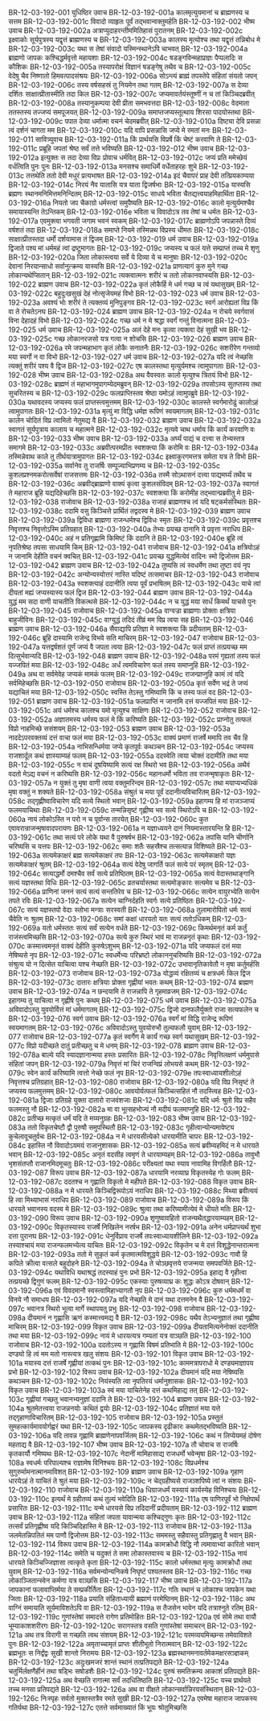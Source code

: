 BR-12-03-192-001  युधिष्ठिर उवाच
BR-12-03-192-001a कालमृत्युयमानां च ब्राह्मणस्य च सत्तम
BR-12-03-192-001c विवादो व्याहृतः पूर्वं तद्भवान्वक्तुमर्हति
BR-12-03-192-002  भीष्म उवाच
BR-12-03-192-002a अत्राप्युदाहरन्तीममितिहासं पुरातनम्
BR-12-03-192-002c इक्ष्वाकोः सूर्यपुत्रस्य यद्वृत्तं ब्राह्मणस्य च
BR-12-03-192-003a कालस्य मृत्योश्च तथा यद्वृत्तं तन्निबोध मे
BR-12-03-192-003c यथा स तेषां संवादो यस्मिन्स्थानेऽपि चाभवत्
BR-12-03-192-004a ब्राह्मणो जापकः कश्चिद्धर्मवृत्तो महायशाः
BR-12-03-192-004c षडङ्गविन्महाप्राज्ञः पैप्पलादिः स कौशिकः
BR-12-03-192-005a तस्यापरोक्षं विज्ञानं षडङ्गेषु तथैव च
BR-12-03-192-005c वेदेषु चैव निष्णातो हिमवत्पादसंश्रयः
BR-12-03-192-006a सोऽन्त्यं ब्राह्मं तपस्तेपे संहितां संयतो जपन्
BR-12-03-192-006c तस्य वर्षसहस्रं तु नियमेन तथा गतम्
BR-12-03-192-007a स देव्या दर्शितः साक्षात्प्रीतास्मीति तदा किल
BR-12-03-192-007c जप्यमावर्तयंस्तूष्णीं न च तां किञ्चिदब्रवीत्
BR-12-03-192-008a तस्यानुकम्पया देवी प्रीता समभवत्तदा
BR-12-03-192-008c वेदमाता ततस्तस्य तज्जप्यं समपूजयत्
BR-12-03-192-009a समाप्तजप्यस्तूत्थाय शिरसा पादयोस्तथा
BR-12-03-192-009c पपात देव्या धर्मात्मा वचनं चेदमब्रवीत्
BR-12-03-192-010a दिष्ट्या देवि प्रसन्ना त्वं दर्शनं चागता मम
BR-12-03-192-010c यदि वापि प्रसन्नासि जप्ये मे रमतां मनः
BR-12-03-192-011  सावित्र्युवाच
BR-12-03-192-011a किं प्रार्थयसि विप्रर्षे किं चेष्टं करवाणि ते
BR-12-03-192-011c प्रब्रूहि जपतां श्रेष्ठ सर्वं तत्ते भविष्यति
BR-12-03-192-012  भीष्म उवाच
BR-12-03-192-012a इत्युक्तः स तदा देव्या विप्रः प्रोवाच धर्मवित्
BR-12-03-192-012c जप्यं प्रति ममेच्छेयं वर्धत्विति पुनः पुनः
BR-12-03-192-013a मनसश्च समाधिर्मे वर्धेताहरहः शुभे
BR-12-03-192-013c तत्तथेति ततो देवी मधुरं प्रत्यभाषत
BR-12-03-192-014a इदं चैवापरं प्राह देवी तत्प्रियकाम्यया
BR-12-03-192-014c निरयं नैव यातासि यत्र याता द्विजर्षभाः
BR-12-03-192-015a यास्यसि ब्रह्मणः स्थानमनिमित्तमनिन्दितम्
BR-12-03-192-015c साधये भविता चैतद्यत्त्वयाहमिहार्थिता
BR-12-03-192-016a नियतो जप चैकाग्रो धर्मस्त्वां समुपैष्यति
BR-12-03-192-016c कालो मृत्युर्यमश्चैव समायास्यन्ति तेऽन्तिकम्
BR-12-03-192-016e भविता च विवादोऽत्र तव तेषां च धर्मतः
BR-12-03-192-017a एवमुक्त्वा भगवती जगाम भवनं स्वकम्
BR-12-03-192-017c ब्राह्मणोऽपि जपन्नास्ते दिव्यं वर्षशतं तदा
BR-12-03-192-018a समाप्ते नियमे तस्मिन्नथ विप्रस्य धीमतः
BR-12-03-192-018c साक्षात्प्रीतस्तदा धर्मो दर्शयामास तं द्विजम्
BR-12-03-192-019  धर्म उवाच
BR-12-03-192-019a द्विजाते पश्य मां धर्ममहं त्वां द्रष्टुमागतः
BR-12-03-192-019c जप्यस्य च फलं यत्ते सम्प्राप्तं तच्च मे शृणु
BR-12-03-192-020a जिता लोकास्त्वया सर्वे ये दिव्या ये च मानुषाः
BR-12-03-192-020c देवानां निरयान्साधो सर्वानुत्क्रम्य यास्यसि
BR-12-03-192-021a प्राणत्यागं कुरु मुने गच्छ लोकान्यथेप्सितान्
BR-12-03-192-021c त्यक्त्वात्मनः शरीरं च ततो लोकानवाप्स्यसि
BR-12-03-192-022  ब्राह्मण उवाच
BR-12-03-192-022a कृतं लोकैर्हि मे धर्म गच्छ च त्वं यथासुखम्
BR-12-03-192-022c बहुदुःखसुखं देहं नोत्सृजेयमहं विभो
BR-12-03-192-023  धर्म उवाच
BR-12-03-192-023a अवश्यं भोः शरीरं ते त्यक्तव्यं मुनिपुङ्गव
BR-12-03-192-023c स्वर्ग आरोह्यतां विप्र किं वा ते रोचतेऽनघ
BR-12-03-192-024  ब्राह्मण उवाच
BR-12-03-192-024a न रोचये स्वर्गवासं विना देहादहं विभो
BR-12-03-192-024c गच्छ धर्म न मे श्रद्धा स्वर्गं गन्तुं विनात्मना
BR-12-03-192-025  धर्म उवाच
BR-12-03-192-025a अलं देहे मनः कृत्वा त्यक्त्वा देहं सुखी भव
BR-12-03-192-025c गच्छ लोकानरजसो यत्र गत्वा न शोचसि
BR-12-03-192-026  ब्राह्मण उवाच
BR-12-03-192-026a रमे जपन्महाभाग कृतं लोकैः सनातनैः
BR-12-03-192-026c सशरीरेण गन्तव्यो मया स्वर्गो न वा विभो
BR-12-03-192-027  धर्म उवाच
BR-12-03-192-027a यदि त्वं नेच्छसि त्यक्तुं शरीरं पश्य वै द्विज
BR-12-03-192-027c एष कालस्तथा मृत्युर्यमश्च त्वामुपागताः
BR-12-03-192-028  भीष्म उवाच
BR-12-03-192-028a अथ वैवस्वतः कालो मृत्युश्च त्रितयं विभो
BR-12-03-192-028c ब्राह्मणं तं महाभागमुपागम्येदमब्रुवन्
BR-12-03-192-029a तपसोऽस्य सुतप्तस्य तथा सुचरितस्य च
BR-12-03-192-029c फलप्राप्तिस्तव श्रेष्ठा यमोऽहं त्वामुपब्रुवे
BR-12-03-192-030a यथावदस्य जप्यस्य फलं प्राप्तस्त्वमुत्तमम्
BR-12-03-192-030c कालस्ते स्वर्गमारोढुं कालोऽहं त्वामुपागतः
BR-12-03-192-031a मृत्युं मा विद्धि धर्मज्ञ रूपिणं स्वयमागतम्
BR-12-03-192-031c कालेन चोदितं विप्र त्वामितो नेतुमद्य वै
BR-12-03-192-032  ब्राह्मण उवाच
BR-12-03-192-032a स्वागतं सूर्यपुत्राय कालाय च महात्मने
BR-12-03-192-032c मृत्यवे चाथ धर्माय किं कार्यं करवाणि वः
BR-12-03-192-033  भीष्म उवाच
BR-12-03-192-033a अर्घ्यं पाद्यं च दत्त्वा स तेभ्यस्तत्र समागमे
BR-12-03-192-033c अब्रवीत्परमप्रीतः स्वशक्त्या किं करोमि वः
BR-12-03-192-034a तस्मिन्नेवाथ काले तु तीर्थयात्रामुपागतः
BR-12-03-192-034c इक्ष्वाकुरगमत्तत्र समेता यत्र ते विभो
BR-12-03-192-035a सर्वानेव तु राजर्षिः सम्पूज्याभिप्रणम्य च
BR-12-03-192-035c कुशलप्रश्नमकरोत्सर्वेषां राजसत्तमः
BR-12-03-192-036a तस्मै सोऽथासनं दत्त्वा पाद्यमर्घ्यं तथैव च
BR-12-03-192-036c अब्रवीद्ब्राह्मणो वाक्यं कृत्वा कुशलसंविदम्
BR-12-03-192-037a स्वागतं ते महाराज ब्रूहि यद्यदिहेच्छसि
BR-12-03-192-037c स्वशक्त्या किं करोमीह तद्भवान्प्रब्रवीतु मे
BR-12-03-192-038  राजोवाच
BR-12-03-192-038a राजाहं ब्राह्मणश्च त्वं यदि षट्कर्मसंस्थितः
BR-12-03-192-038c ददामि वसु किञ्चित्ते प्रार्थितं तद्वदस्व मे
BR-12-03-192-039  ब्राह्मण उवाच
BR-12-03-192-039a द्विविधा ब्राह्मणा राजन्धर्मश्च द्विविधः स्मृतः
BR-12-03-192-039c प्रवृत्तश्च निवृत्तश्च निवृत्तोऽस्मि प्रतिग्रहात्
BR-12-03-192-040a तेभ्यः प्रयच्छ दानानि ये प्रवृत्ता नराधिप
BR-12-03-192-040c अहं न प्रतिगृह्णामि किमिष्टं किं ददानि ते
BR-12-03-192-040e ब्रूहि त्वं नृपतिश्रेष्ठ तपसा साधयामि किम्
BR-12-03-192-041  राजोवाच
BR-12-03-192-041a क्षत्रियोऽहं न जानामि देहीति वचनं क्वचित्
BR-12-03-192-041c प्रयच्छ युद्धमित्येवं वादिनः स्मो द्विजोत्तम
BR-12-03-192-042  ब्राह्मण उवाच
BR-12-03-192-042a तुष्यसि त्वं स्वधर्मेण तथा तुष्टा वयं नृप
BR-12-03-192-042c अन्योन्यस्योत्तरं नास्ति यदिष्टं तत्समाचर
BR-12-03-192-043  राजोवाच
BR-12-03-192-043a स्वशक्त्याहं ददानीति त्वया पूर्वं प्रभाषितम्
BR-12-03-192-043c याचे त्वां दीयतां मह्यं जप्यस्यास्य फलं द्विज
BR-12-03-192-044  ब्राह्मण उवाच
BR-12-03-192-044a युद्धं मम सदा वाणी याचतीति विकत्थसे
BR-12-03-192-044c न च युद्धं मया सार्धं किमर्थं याचसे पुनः
BR-12-03-192-045  राजोवाच
BR-12-03-192-045a वाग्वज्रा ब्राह्मणाः प्रोक्ताः क्षत्रिया बाहुजीविनः
BR-12-03-192-045c वाग्युद्धं तदिदं तीव्रं मम विप्र त्वया सह
BR-12-03-192-046  ब्राह्मण उवाच
BR-12-03-192-046a सैवाद्यापि प्रतिज्ञा मे स्वशक्त्या किं प्रदीयताम्
BR-12-03-192-046c ब्रूहि दास्यामि राजेन्द्र विभवे सति माचिरम्
BR-12-03-192-047  राजोवाच
BR-12-03-192-047a यत्तद्वर्षशतं पूर्णं जप्यं वै जपता त्वया
BR-12-03-192-047c फलं प्राप्तं तत्प्रयच्छ मम दित्सुर्भवान्यदि
BR-12-03-192-048  ब्राह्मण उवाच
BR-12-03-192-048a परमं गृह्यतां तस्य फलं यज्जपितं मया
BR-12-03-192-048c अर्धं त्वमविचारेण फलं तस्य समाप्नुहि
BR-12-03-192-049a अथ वा सर्वमेवेह जप्यकं मामकं फलम्
BR-12-03-192-049c राजन्प्राप्नुहि कामं त्वं यदि सर्वमिहेच्छसि
BR-12-03-192-050  राजोवाच
BR-12-03-192-050a कृतं सर्वेण भद्रं ते जप्यं यद्याचितं मया
BR-12-03-192-050c स्वस्ति तेऽस्तु गमिष्यामि किं च तस्य फलं वद
BR-12-03-192-051  ब्राह्मण उवाच
BR-12-03-192-051a फलप्राप्तिं न जानामि दत्तं यज्जपितं मया
BR-12-03-192-051c अयं धर्मश्च कालश्च यमो मृत्युश्च साक्षिणः
BR-12-03-192-052  राजोवाच
BR-12-03-192-052a अज्ञातमस्य धर्मस्य फलं मे किं करिष्यति
BR-12-03-192-052c प्राप्नोतु तत्फलं विप्रो नाहमिच्छे ससंशयम्
BR-12-03-192-053  ब्राह्मण उवाच
BR-12-03-192-053a नाददेऽपरवक्तव्यं दत्तं वाचा फलं मया
BR-12-03-192-053c वाक्यं प्रमाणं राजर्षे ममापि तव चैव हि
BR-12-03-192-054a नाभिसन्धिर्मया जप्ये कृतपूर्वः कथञ्चन
BR-12-03-192-054c जप्यस्य राजशार्दूल कथं ज्ञास्याम्यहं फलम्
BR-12-03-192-055a ददस्वेति त्वया चोक्तं ददामीति तथा मया
BR-12-03-192-055c न वाचं दूषयिष्यामि सत्यं रक्ष स्थिरो भव
BR-12-03-192-056a अथैवं वदतो मेऽद्य वचनं न करिष्यसि
BR-12-03-192-056c महानधर्मो भविता तव राजन्मृषाकृतः
BR-12-03-192-057a न युक्तं तु मृषा वाणी त्वया वक्तुमरिन्दम
BR-12-03-192-057c तथा मयाप्यभ्यधिकं मृषा वक्तुं न शक्यते
BR-12-03-192-058a संश्रुतं च मया पूर्वं ददानीत्यविचारितम्
BR-12-03-192-058c तद्गृह्णीष्वाविचारेण यदि सत्ये स्थितो भवान्
BR-12-03-192-059a इहागम्य हि मां राजञ्जाप्यं फलमयाचिथाः
BR-12-03-192-059c तन्मन्निसृष्टं गृह्णीष्व भव सत्ये स्थिरोऽपि च
BR-12-03-192-060a नायं लोकोऽस्ति न परो न च पूर्वान्स तारयेत्
BR-12-03-192-060c कुत एवावरान्राजन्मृषावादपरायणः
BR-12-03-192-061a न यज्ञाध्ययने दानं नियमास्तारयन्ति हि
BR-12-03-192-061c तथा सत्यं परे लोके यथा वै पुरुषर्षभ
BR-12-03-192-062a तपांसि यानि चीर्णानि चरिष्यसि च यत्तपः
BR-12-03-192-062c समाः शतैः सहस्रैश्च तत्सत्यान्न विशिष्यते
BR-12-03-192-063a सत्यमेकाक्षरं ब्रह्म सत्यमेकाक्षरं तपः
BR-12-03-192-063c सत्यमेकाक्षरो यज्ञः सत्यमेकाक्षरं श्रुतम्
BR-12-03-192-064a सत्यं वेदेषु जागर्ति फलं सत्ये परं स्मृतम्
BR-12-03-192-064c सत्याद्धर्मो दमश्चैव सर्वं सत्ये प्रतिष्ठितम्
BR-12-03-192-065a सत्यं वेदास्तथाङ्गानि सत्यं यज्ञस्तथा विधिः
BR-12-03-192-065c व्रतचर्यास्तथा सत्यमोङ्कारः सत्यमेव च
BR-12-03-192-066a प्राणिनां जननं सत्यं सत्यं सन्ततिरेव च
BR-12-03-192-066c सत्येन वायुरभ्येति सत्येन तपते रविः
BR-12-03-192-067a सत्येन चाग्निर्दहति स्वर्गः सत्ये प्रतिष्ठितः
BR-12-03-192-067c सत्यं यज्ञस्तपो वेदाः स्तोभा मन्त्राः सरस्वती
BR-12-03-192-068a तुलामारोपितो धर्मः सत्यं चैवेति नः श्रुतम्
BR-12-03-192-068c समां कक्षां धारयतो यतः सत्यं ततोऽधिकम्
BR-12-03-192-069a यतो धर्मस्ततः सत्यं सर्वं सत्येन वर्धते
BR-12-03-192-069c किमर्थमनृतं कर्म कर्तुं राजंस्त्वमिच्छसि
BR-12-03-192-070a सत्ये कुरु स्थिरं भावं मा राजन्ननृतं कृथाः
BR-12-03-192-070c कस्मात्त्वमनृतं वाक्यं देहीति कुरुषेऽशुभम्
BR-12-03-192-071a यदि जप्यफलं दत्तं मया नेषिष्यसे नृप
BR-12-03-192-071c स्वधर्मेभ्यः परिभ्रष्टो लोकाननुचरिष्यसि
BR-12-03-192-072a संश्रुत्य यो न दित्सेत याचित्वा यश्च नेच्छति
BR-12-03-192-072c उभावानृतिकावेतौ न मृषा कर्तुमर्हसि
BR-12-03-192-073  राजोवाच
BR-12-03-192-073a योद्धव्यं रक्षितव्यं च क्षत्रधर्मः किल द्विज
BR-12-03-192-073c दातारः क्षत्रियाः प्रोक्ता गृह्णीयां भवतः कथम्
BR-12-03-192-074  ब्राह्मण उवाच
BR-12-03-192-074a न छन्दयामि ते राजन्नापि ते गृहमाव्रजम्
BR-12-03-192-074c इहागम्य तु याचित्वा न गृह्णीषे पुनः कथम्
BR-12-03-192-075  धर्म उवाच
BR-12-03-192-075a अविवादोऽस्तु युवयोर्वित्तं मां धर्ममागतम्
BR-12-03-192-075c द्विजो दानफलैर्युक्तो राजा सत्यफलेन च
BR-12-03-192-076  स्वर्ग उवाच
BR-12-03-192-076a स्वर्गं मां विद्धि राजेन्द्र रूपिणं स्वयमागतम्
BR-12-03-192-076c अविवादोऽस्तु युवयोरुभौ तुल्यफलौ युवाम्
BR-12-03-192-077  राजोवाच
BR-12-03-192-077a कृतं स्वर्गेण मे कार्यं गच्छ स्वर्ग यथासुखम्
BR-12-03-192-077c विप्रो यदीच्छते दातुं प्रतीच्छतु च मे धनम्
BR-12-03-192-078  ब्राह्मण उवाच
BR-12-03-192-078a बाल्ये यदि स्यादज्ञानान्मया हस्तः प्रसारितः
BR-12-03-192-078c निवृत्तिलक्षणं धर्ममुपासे संहितां जपन्
BR-12-03-192-079a निवृत्तं मां चिरं राजन्विप्रं लोभयसे कथम्
BR-12-03-192-079c स्वेन कार्यं करिष्यामि त्वत्तो नेच्छे फलं नृप
BR-12-03-192-079e तपःस्वाध्यायशीलोऽहं निवृत्तश्च प्रतिग्रहात्
BR-12-03-192-080  राजोवाच
BR-12-03-192-080a यदि विप्र निसृष्टं ते जप्यस्य फलमुत्तमम्
BR-12-03-192-080c आवयोर्यत्फलं किञ्चित्सहितं नौ तदस्त्विह
BR-12-03-192-081a द्विजाः प्रतिग्रहे युक्ता दातारो राजवंशजाः
BR-12-03-192-081c यदि धर्मः श्रुतो विप्र सहैव फलमस्तु नौ
BR-12-03-192-082a मा वा भूत्सहभोज्यं नौ मदीयं फलमाप्नुहि
BR-12-03-192-082c प्रतीच्छ मत्कृतं धर्मं यदि ते मय्यनुग्रहः
BR-12-03-192-083  भीष्म उवाच
BR-12-03-192-083a ततो विकृतचेष्टौ द्वौ पुरुषौ समुपस्थितौ
BR-12-03-192-083c गृहीत्वान्योन्यमावेष्ट्य कुचेलावूचतुर्वचः
BR-12-03-192-084a न मे धारयसीत्येको धारयामीति चापरः
BR-12-03-192-084c इहास्ति नौ विवादोऽयमयं राजानुशासकः
BR-12-03-192-085a सत्यं ब्रवीम्यहमिदं न मे धारयते भवान्
BR-12-03-192-085c अनृतं वदसीह त्वमृणं ते धारयाम्यहम्
BR-12-03-192-086a तावुभौ भृशसंतप्तौ राजानमिदमूचतुः
BR-12-03-192-086c परीक्ष्यतां यथा स्याव नावामिह विगर्हितौ
BR-12-03-192-087  विरूप उवाच
BR-12-03-192-087a धारयामि नरव्याघ्र विकृतस्येह गोः फलम्
BR-12-03-192-087c ददतश्च न गृह्णाति विकृतो मे महीपते
BR-12-03-192-088  विकृत उवाच
BR-12-03-192-088a न मे धारयते किञ्चिद्विरूपोऽयं नराधिप
BR-12-03-192-088c मिथ्या ब्रवीत्ययं हि त्वा मिथ्याभासं नराधिप
BR-12-03-192-089  राजोवाच
BR-12-03-192-089a विरूप किं धारयते भवानस्य वदस्व मे
BR-12-03-192-089c श्रुत्वा तथा करिष्यामीत्येवं मे धीयते मतिः
BR-12-03-192-090  विरूप उवाच
BR-12-03-192-090a शृणुष्वावहितो राजन्यथैतद्धारयाम्यहम्
BR-12-03-192-090c विकृतस्यास्य राजर्षे निखिलेन नरर्षभ
BR-12-03-192-091a अनेन धर्मप्राप्त्यर्थं शुभा दत्ता पुरानघ
BR-12-03-192-091c धेनुर्विप्राय राजर्षे तपःस्वाध्यायशीलिने
BR-12-03-192-092a तस्याश्चायं मया राजन्फलमभ्येत्य याचितः
BR-12-03-192-092c विकृतेन च मे दत्तं विशूद्धेनान्तरात्मना
BR-12-03-192-093a ततो मे सुकृतं कर्म कृतमात्मविशुद्धये
BR-12-03-192-093c गावौ हि कपिले क्रीत्वा वत्सले बहुदोहने
BR-12-03-192-094a ते चोञ्छवृत्तये राजन्मया समपवर्जिते
BR-12-03-192-094c यथाविधि यथाश्रद्धं तदस्याहं पुनः प्रभो
BR-12-03-192-095a इहाद्य वै गृहीत्वा तत्प्रयच्छे द्विगुणं फलम्
BR-12-03-192-095c एकस्याः पुरुषव्याघ्र कः शुद्धः कोऽत्र दोषवान्
BR-12-03-192-096a एवं विवदमानौ स्वस्त्वामिहाभ्यागतौ नृप
BR-12-03-192-096c कुरु धर्ममधर्मं वा विनये नौ समाधय
BR-12-03-192-097a यदि नेच्छति मे दानं यथा दत्तमनेन वै
BR-12-03-192-097c भवानत्र स्थिरो भूत्वा मार्गे स्थापयतु प्रभुः
BR-12-03-192-098  राजोवाच
BR-12-03-192-098a दीयमानं न गृह्णासि ऋणं कस्मात्त्वमद्य वै
BR-12-03-192-098c यथैव तेऽभ्यनुज्ञातं तथा गृह्णीष्व माचिरम्
BR-12-03-192-099  विकृत उवाच
BR-12-03-192-099a दीयतामित्यनेनोक्तं ददानीति तथा मया
BR-12-03-192-099c नायं मे धारयत्यत्र गम्यतां यत्र वाञ्छति
BR-12-03-192-100  राजोवाच
BR-12-03-192-100a ददतोऽस्य न गृह्णासि विषमं प्रतिभाति मे
BR-12-03-192-100c दण्ड्यो हि त्वं मम मतो नास्त्यत्र खलु संशयः
BR-12-03-192-101  विकृत उवाच
BR-12-03-192-101a मयास्य दत्तं राजर्षे गृह्णीयां तत्कथं पुनः
BR-12-03-192-101c काममत्रापराधो मे दण्ड्यमाज्ञापय प्रभो
BR-12-03-192-102  विरूप उवाच
BR-12-03-192-102a दीयमानं यदि मया नेषिष्यसि कथञ्चन
BR-12-03-192-102c नियंस्यति त्वा नृपतिरयं धर्मानुशासकः
BR-12-03-192-103  विकृत उवाच
BR-12-03-192-103a स्वं मया याचितेनेह दत्तं कथमिहाद्य तत्
BR-12-03-192-103c गृह्णीयां गच्छतु भवानभ्यनुज्ञां ददानि ते
BR-12-03-192-104  ब्राह्मण उवाच
BR-12-03-192-104a श्रुतमेतत्त्वया राजन्ननयोः कथितं द्वयोः
BR-12-03-192-104c प्रतिज्ञातं मया यत्ते तद्गृहाणाविचारितम्
BR-12-03-192-105  राजोवाच
BR-12-03-192-105a प्रस्तुतं सुमहत्कार्यमावयोर्गह्वरं यथा
BR-12-03-192-105c जापकस्य दृढीकारः कथमेतद्भविष्यति
BR-12-03-192-106a यदि तावन्न गृह्णामि ब्राह्मणेनापवर्जितम्
BR-12-03-192-106c कथं न लिप्येयमहं दोषेण महताद्य वै
BR-12-03-192-107  भीष्म उवाच
BR-12-03-192-107a तौ चोवाच स राजर्षिः कृतकार्यौ गमिष्यथः
BR-12-03-192-107c नेदानीं मामिहासाद्य राजधर्मो भवेन्मृषा
BR-12-03-192-108a स्वधर्मः परिपाल्यश्च राज्ञामेष विनिश्चयः
BR-12-03-192-108c विप्रधर्मश्च सुगुरुर्मामनात्मानमाविशत्
BR-12-03-192-109  ब्राह्मण उवाच
BR-12-03-192-109a गृहाण धारयेऽहं ते याचितं ते श्रुतं मया
BR-12-03-192-109c न चेद्ग्रहीष्यसे राजञ्शपिष्ये त्वां न संशयः
BR-12-03-192-110  राजोवाच
BR-12-03-192-110a धिग्राजधर्मं यस्यायं कार्यस्येह विनिश्चयः
BR-12-03-192-110c इत्यर्थं मे ग्रहीतव्यं कथं तुल्यं भवेदिति
BR-12-03-192-111a एष पाणिरपूर्वं भो निक्षेपार्थं प्रसारितः
BR-12-03-192-111c यन्मे धारयसे विप्र तदिदानीं प्रदीयताम्
BR-12-03-192-112  ब्राह्मण उवाच
BR-12-03-192-112a संहितां जपता यावान्मया कश्चिद्गुणः कृतः
BR-12-03-192-112c तत्सर्वं प्रतिगृह्णीष्व यदि किञ्चिदिहास्ति मे
BR-12-03-192-113  राजोवाच
BR-12-03-192-113a जलमेतन्निपतितं मम पाणौ द्विजोत्तम
BR-12-03-192-113c सममस्तु सहैवास्तु प्रतिगृह्णातु वै भवान्
BR-12-03-192-114  विरूप उवाच
BR-12-03-192-114a कामक्रोधौ विद्धि नौ त्वमावाभ्यां कारितो भवान्
BR-12-03-192-114c समेति च यदुक्तं ते समा लोकास्तवास्य च
BR-12-03-192-115a नायं धारयते किञ्चिज्जिज्ञासा त्वत्कृते कृता
BR-12-03-192-115c कालो धर्मस्तथा मृत्युः कामक्रोधौ तथा युवाम्
BR-12-03-192-116a सर्वमन्योन्यनिकषे निघृष्टं पश्यतस्तव
BR-12-03-192-116c गच्छ लोकाञ्जितान्स्वेन कर्मणा यत्र वाञ्छसि
BR-12-03-192-117  भीष्म उवाच
BR-12-03-192-117a जापकानां फलावाप्तिर्मया ते सम्प्रकीर्तिता
BR-12-03-192-117c गतिः स्थानं च लोकाश्च जापकेन यथा जिताः
BR-12-03-192-118a प्रयाति संहिताध्यायी ब्रह्माणं परमेष्ठिनम्
BR-12-03-192-118c अथ वाग्निं समायाति सूर्यमाविशतेऽपि वा
BR-12-03-192-119a स तैजसेन भावेन यदि तत्राश्नुते रतिम्
BR-12-03-192-119c गुणांस्तेषां समादत्ते रागेण प्रतिमोहितः
BR-12-03-192-120a एवं सोमे तथा वायौ भूम्याकाशशरीरगः
BR-12-03-192-120c सरागस्तत्र वसति गुणांस्तेषां समाचरन्
BR-12-03-192-121a अथ तत्र विरागी स गच्छति त्वथ संशयम्
BR-12-03-192-121c परमव्ययमिच्छन्स तमेवाविशते पुनः
BR-12-03-192-122a अमृताच्चामृतं प्राप्तः शीतीभूतो निरात्मवान्
BR-12-03-192-122c ब्रह्मभूतः स निर्द्वंद्वः सुखी शान्तो निरामयः
BR-12-03-192-123a ब्रह्मस्थानमनावर्तमेकमक्षरसञ्ज्ञकम्
BR-12-03-192-123c अदुःखमजरं शान्तं स्थानं तत्प्रतिपद्यते
BR-12-03-192-124a चतुर्भिर्लक्षणैर्हीनं तथा षड्भिः सषोडशैः
BR-12-03-192-124c पुरुषं समतिक्रम्य आकाशं प्रतिपद्यते
BR-12-03-192-125a अथ वेच्छति रागात्मा सर्वं तदधितिष्ठति
BR-12-03-192-125c यच्च प्रार्थयते तच्च मनसा प्रतिपद्यते
BR-12-03-192-126a अथ वा वीक्षते लोकान्सर्वान्निरयसंस्थितान्
BR-12-03-192-126c निःस्पृहः सर्वतो मुक्तस्तत्रैव रमते सुखी
BR-12-03-192-127a एवमेषा महाराज जापकस्य गतिर्यथा
BR-12-03-192-127c एतत्ते सर्वमाख्यातं किं भूयः श्रोतुमिच्छसि

